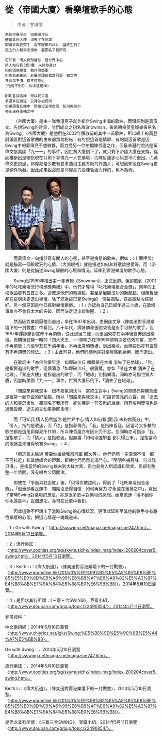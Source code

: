 # 從〈帝國大廈〉看樂壇歌手的心態
> 作者：甘璟諭

```
為何你要早走　如爆破沙丘
轉眼某座大樓　消失了在地球
問誰來與我交手　跟不服氣的決斗　當終生對手
逝去的人和事怎復仇　贏回名下我所有

可知我　情人仍然當你　是世界中心
情人如何看(愛)我　未夠你高分
如何頑強攀登　都只得亞軍
但志氣未輸過　若要你讓給我當冠軍　都次等
多深深不憤　都不可拉近
(他得不到你　你永遠是神)

明明各據高峰　何以我只准
爭過耳紅面紅　只得你被認同
但垂頭看瓦爍中　開始沒法得自信　如何再努力
亦永遠在後補之中
```
&emsp;&emsp;〈帝國大廈〉是由一隊香港男子創作組合Swing主唱的歌曲，而填詞則是黃偉文。先說Swing的背景，他們成立之初名為Snowman，後來轉投英皇娛樂後易名為Swing。〈帝國大廈〉是他們在2002年解散前的其中一首歌曲，所以網上的高登討論區對這首歌曲的由來都眾說紛紜：有的說這首是情歌、有的說這首歌是因Swing中的郭偉亮不想散夥，而力挽另一位拍檔陳哲廬之作，但最普遍的說法是黃偉文借美國「九一一」的事件，因世貿大廈倒下了，就只剩下帝國大廈在支撐，從而推斷出是暗指現在只剩下郭偉亮一人在樂壇，而陳哲廬卻心灰意冷而退出。而黃偉文更說過，郭偉亮是少數有要求曲目主題方向的作曲人，可想而知他在Swing更是額外執著。因此如果說這歌是郭偉亮力挽陳哲廬而作的，也不為奇。

![從〈帝國大廈〉看樂壇歌手的心態.jpg](../Images/EmpireStateBuilding.jpg)

&emsp;&emsp;而黃偉文一向擅於寫有關人的心態，甚至是病態的歌曲，例如：〈十面埋伏〉就是描寫一個跟蹤狂的心情、〈大開眼戒〉就是描述如何和野獸談戀愛等。而〈帝國大廈〉則是從描述Swing解散的心境和情況，延伸到香港樂壇的歌手心態。

&emsp;&emsp;Swing從1999年推出第一隻專輯《Snowman》，正式出道。但卻直到《2001年的叱吒樂壇流行榜頒獎典禮》中，他們才奪得「叱吒樂壇組合金獎」，同年的上榜歌曲更有五首之多。這確是他們的轉捩點，甚至是展開成功的新起點，但陳哲廬卻在這刻決定退出樂壇。除了認為這已是Swing的一個最高點，在最高點收結就好。另一個原因是他已經對樂壇厭倦。﹝1﹞亦認為自己已經年過三十歲，在歌唱事業亦不會有太大的突破，因而決定退出娛樂圈。﹝2﹞

&emsp;&emsp;然而因對樂壇厭倦而退出，早在1987年出現。由網誌文章〈陳奕迅對香港樂壇下的一封戰書〉中看到，八十年代，譚詠麟和張國榮皆是灸手可熱的歌手，但1987年譚詠麟卻宣佈不再領獎，從此退居二線；而張國榮亦在兩年後宣佈退出樂壇。而期後紅極一時的「四大天王」──黎明亦在1999年黎明決定仿效前輩，宣佈不再領獎；而張學友在千禧年後，不再出席頒獎禮，淡出樂壇。而陳奕迅亦有言曾有不再領獎的想法。﹝3﹞由此可見，他們同樣地是對樂壇感到厭倦，因而退出。

&emsp;&emsp;在歌詞中「為何你要早走　如爆破沙丘 轉眼某座大樓 消失了在地球」，「你」是指要退出的歌手，這個消息「如爆破沙丘」般震驚，亦如「某座大樓 消失了在地球」。「某座大樓」是指退出的歌手，而「地球」則指樂壇。同時亦可指世貿大廈，因當時美國「九一一」事件，世貿大廈已倒下，「消失了在地球」。

&emsp;&emsp;「問誰來與我交手　跟不服氣的決斗　當終生對手」Swing的郭偉亮與陳哲廬是經常一起作曲的好拍檔，所以「問誰來與我交手」可謂郭偉亮的心聲。而「逝去的人和事怎復仇　贏回名下我所有」卻仿佛是一句安慰的說話，所有名利獎項也是過眼雲煙，逝去的又如果爭回來呢！

&emsp;&emsp;而「可知我 情人仍然當你 是世界中心 情人如何看(愛)我 未夠你高分」中，「情人」指的是歌迷，而「你」是指郭偉亮，「我」是指陳哲廬。因當時大多數的歌曲都是選用郭偉亮所作的，所以陳哲廬亦有因此而不忿。但同時亦可指涉「我」是指歌手，而「情人」是指歌迷，但無論「如何頑強攀登 都只得亞軍」，是指當時的歌迷並未懂得欣賞Swing。﹝4﹞

&emsp;&emsp;「但志氣未輸過 若要你讓給我當冠軍 都次等」，他們仍然「多深深不憤　都不可拉近」和其他組合的距離，即使他們仍然充滿鬥心。「明明各據高峰　何以我只准」，是指當時的Swing雖未到大紅大紫，但也是為人所認識和欣賞，但卻有整整一年時間，沒有唱片公司問津。

&emsp;&emsp;即使在「爭過耳紅面紅」後，「只得你被認同」，得到了「叱吒樂壇組合金獎」，「但垂頭看瓦爍中　開始沒法得自信　如何再努力 亦永遠在後補之中」，寫出了當時Swing對樂壇的想法，亦是很多歌手對樂壇的感想。而當歌迷「得不到你 你永遠是神」這個想法，亦可在此歌中看到。

&emsp;&emsp;因此這歌不但說出了當時Swing的心情狀況，更借此延伸至其他的歌手亦有厭倦樂壇的心態，把這心情逐一娓娓道來。


﹝1﹞Go with Swing：〈http://ssswing.net/magazine/magazine247.htm〉，2014年5月10日瀏覽。

﹝2﹞流行樂誌：〈http://www.oocities.org/sg/skymusichk/index_mag/index_200204cover5_swing.htm〉，2014年5月10日瀏覽。

﹝3﹞Keith Li：《偉大航道》，〈陳奕迅對香港樂壇下的一封戰書〉， 〈http://www.grandline.hk/2014/01/%E9%99%B3%E5%A5%95%E8%BF%85%E5%B0%8D%E9%A6%99%E6%B8%AF%E6%A8%82%E5%A3%87%E4%B8%8B%E7%9A%84%E6%88%B0%E6%9B%B8/〉，2014年5月10日瀏覽。

﹝4﹞是但求其冇所謂：《三離三合SWING》，豆瓣小組，〈http://www.douban.com/group/topic/22490854/〉，2014年5月11日瀏覽。



參考資料：


中文歌詞網：2014年5月10日瀏覽〈http://www.chlyrics.net/lgks/Swing:%E5%B8%9D%E5%9C%8B%E5%A4%A7%E5%BB%88〉。

Go with Swing：，2014年5月10日瀏覽〈http://ssswing.net/magazine/magazine247.htm〉。

流行樂誌：，2014年5月10日瀏覽〈http://www.oocities.org/sg/skymusichk/index_mag/index_200204cover5_swing.htm〉。

Keith Li：《偉大航道》，〈陳奕迅對香港樂壇下的一封戰書〉，2014年5月10日瀏覽，〈http://www.grandline.hk/2014/01/%E9%99%B3%E5%A5%95%E8%BF%85%E5%B0%8D%E9%A6%99%E6%B8%AF%E6%A8%82%E5%A3%87%E4%B8%8B%E7%9A%84%E6%88%B0%E6%9B%B8/〉。

是但求其冇所謂：《三離三合SWING》，豆瓣小組，2014年5月11日瀏覽〈http://www.douban.com/group/topic/22490854/〉。
